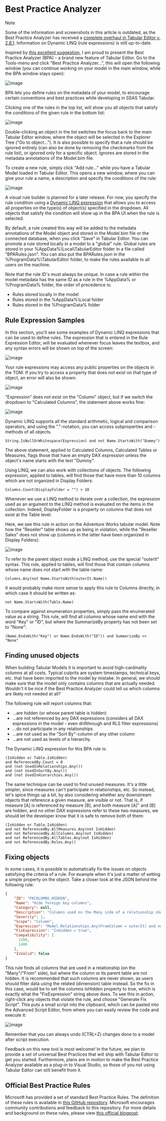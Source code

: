 # Best Practice Analyzer

> [!NOTE]
> Some of the information and screenshots in this article is outdated, as the Best Practice Analyzer has received a [complete overhaul in Tabular Editor v. 2.8.1](Best-Practice-Analyzer-Improvements.md). Information on Dynamic LINQ (rule expressions) is still up-to-date.

Inspired by [this excellent suggestion](https://github.com/TabularEditor/TabularEditor/issues/39), I am proud to present the Best Practice Analyzer (BPA) - a brand new feature of Tabular Editor. Go to the Tools-menu and click "Best Practice Analyzer...", this will open the following window (you can continue working on your model in the main window, while the BPA window stays open):

![image](https://cloud.githubusercontent.com/assets/8976200/25298153/07cb3ae0-26f3-11e7-84cb-1c27a5911560.png)

BPA lets you define rules on the metadata of your model, to encourage certain conventions and best practices while developing in SSAS Tabular.

Clicking one of the rules in the top list, will show you all objects that satisfy the conditions of the given rule in the bottom list:

![image](https://cloud.githubusercontent.com/assets/8976200/25298226/9c036214-26f3-11e7-97ea-03ef82366eb5.png)

Double-clicking an object in the list switches the focus back to the main Tabular Editor window, where the object will be selected in the Explorer Tree ("Go to object..."). It is also possible to specify that a rule should be ignored entirely (can also be done by removing the checkmarks from the rule list), or ignored only for a specific object. Ignores are stored in the metadata annotations of the Model.bim file.

To create a new rule, simply click "Add rule..." while you have a Tabular Model loaded in Tabular Editor. This opens a new window, where you can give your rule a name, a description and specify the conditions of the rule:

![image](https://cloud.githubusercontent.com/assets/8976200/25298330/4178cbe4-26f4-11e7-97ee-d80c1dbc54ed.png)

A visual rule builder is planned for a later release. For now, you specify the rule condition using a [Dynamic LINQ expression](https://github.com/kahanu/System.Linq.Dynamic/wiki/Dynamic-Expressions) that allows you to access all properties on the type(s) of object(s) specified in the dropdown. All objects that satisfy the condition will show up in the BPA UI when the rule is selected.

By default, a rule created this way will be added to the metadata annotations of the Model object and stored in the Model.bim file or the connected database, when you click "Save" in Tabular Editor. You can promote a rule stored locally in a model to a "global" rule. Global rules are stored in your %AppData%\Local\TabularEditor folder in a file called "BPARules.json". You can also put the BPARules.json in the %ProgramData%\TabularEditor folder, to make the rules available to all users on the machine.

Note that the rule ID's must always be unique. In case a rule within the model metadata has the same ID as a rule in the %AppData% or %ProgramData% folder, the order of precedence is:

- Rules stored locally in the model
- Rules stored in the %AppData%\Local folder
- Rules stored in the %ProgramData% folder

## Rule Expression Samples

In this section, you'll see some examples of Dynamic LINQ expressions that can be used to define rules. The expression that is entered in the Rule Expression Editor, will be evaluated whenever focus leaves the textbox, and any syntax errors will be shown on top of the screen:

![image](https://cloud.githubusercontent.com/assets/8976200/25380170/9f01634e-29af-11e7-952e-e10a1f28df32.png)

Your rule expressions may access any public properties on the objects in the TOM. If you try to access a property that does not exist on that type of object, an error will also be shown:

![image](https://cloud.githubusercontent.com/assets/8976200/25381302/798bab98-29b3-11e7-931e-789e5286fc45.png)

"Expression" does not exist on the "Column" object, but if we switch the dropdown to "Calculated Columns", the statement above works fine:

![image](https://cloud.githubusercontent.com/assets/8976200/25380451/87b160da-29b0-11e7-8e2e-c4e47593007d.png)

Dynamic LINQ supports all the standard arithmetic, logical and comparison operators, and using the "."-notation, you can access subproperties and -methods of all objects.

```
String.IsNullOrWhitespace(Expression) and not Name.StartsWith("Dummy")
```

The above statement, applied to Calculated Columns, Calculated Tables or Measures, flags those that have an empty DAX expression unless the object's name starts with the text "Dummy".

Using LINQ, we can also work with collections of objects. The following expression, applied to tables, will find those that have more than 10 columns which are not organized in Display Folders:

```
Columns.Count(DisplayFolder = "") > 10
```

Whenever we use a LINQ method to iterate over a collection, the expression used as an argument to the LINQ method is evaluated on the items in the collection. Indeed, DisplayFolder is a property on columns that does not exist at the Table level.

Here, we see this rule in action on the Adventure Works tabular model. Note how the "Reseller" table shows up as being in violation, while the "Reseller Sales" does not show up (columns in the latter have been organized in Display Folders):

![image](https://cloud.githubusercontent.com/assets/8976200/25380809/d9d1c3a4-29b1-11e7-839e-29450ad39c8a.png)

To refer to the parent object inside a LINQ method, use the special "outerIt" syntax. This rule, applied to tables, will find those that contain columns whose name does not start with the table name:

```
Columns.Any(not Name.StartsWith(outerIt.Name))
```

It would probably make more sense to apply this rule to Columns directly, in which case it should be written as:

```
not Name.StartsWith(Table.Name)
```

To compare against enumeration properties, simply pass the enumerated value as a string. This rule, will find all columns whose name end with the word "Key" or "ID", but where the SummarizeBy property has not been set to "None":

```
(Name.EndsWith("Key") or Name.EndsWith("ID")) and SummarizeBy <> "None"
```

## Finding unused objects

When building Tabular Models it is important to avoid high-cardinality columns at all costs. Typical culprits are system timestamps, technical keys, etc. that have been imported to the model by mistake. In general, we should make sure that the model only contains columns that are actually needed. Wouldn't it be nice if the Best Practice Analyzer could tell us which columns are likely not needed at all?

The following rule will report columns that:

- ...are hidden (or whose parent table is hidden)
- ...are not referenced by any DAX expressions (considers all DAX expressions in the model - even drillthrough and RLS filter expressions)
- ...do not participate in any relationships
- ...are not used as the "Sort By"-column of any other column
- ...are not used as levels of a hierarchy.

The Dynamic LINQ expression for this BPA rule is:

```
(IsHidden or Table.IsHidden)
and ReferencedBy.Count = 0 
and (not UsedInRelationships.Any())
and (not UsedInSortBy.Any())
and (not UsedInHierarchies.Any())
```

The same technique can be used to find unused measures. It's a little simpler, since measures can't participate in relationships, etc. So instead, let's spice things up a bit, by also considering whether any downstream objects that reference a given measure, are visible or not. That is, if measure [A] is referenced by measure [B], and both measure [A]" and [B] are hidden, and no other DAX expressions refer to these two measures, we should let the developer know that it is safe to remove both of them:

```
(IsHidden or Table.IsHidden)
and not ReferencedBy.AllMeasures.Any(not IsHidden)
and not ReferencedBy.AllColumns.Any(not IsHidden)
and not ReferencedBy.AllTables.Any(not IsHidden)
and not ReferencedBy.Roles.Any()
```

## Fixing objects

In some cases, it is possible to automatically fix the issues on objects satisfying the criteria of a rule. For example when it's just a matter of setting a simple property on the object. Take a closer look at the JSON behind the following rule:

```json
{
    "ID": "FKCOLUMNS_HIDDEN",
    "Name": "Hide foreign key columns",
    "Category": null,
    "Description": "Columns used on the Many side of a relationship should be hidden.",
    "Severity": 1,
    "Scope": "Column",
    "Expression": "Model.Relationships.Any(FromColumn = outerIt) and not IsHidden and not Table.IsHidden",
    "FixExpression": "IsHidden = true",
    "Compatibility": [
      1200,
      1400
    ],
    "IsValid": false
}
```

This rule finds all columns that are used in a relationship (on the "Many"/"From" side), but where the column or its parent table are not hidden. It is recommended that such columns are never shown, as users should filter data using the related (dimension) table instead. So the fix in this case, would be to set the columns IsHidden property to true, which is exactly what the "FixExpression" string above does. To see this in action, right-click any objects that violate the rule, and choose "Generate Fix Script". This puts a small script into the clipboard, which can be pasted into the Advanced Script Editor, from where you can easily review the code and execute it:

![image](https://cloud.githubusercontent.com/assets/8976200/25298489/9035bab6-26f5-11e7-8134-8502daaf4132.png)

Remember that you can always undo (CTRL+Z) changes done to a model after script execution.

Feedback on this new tool is most welcome! In the future, we plan to provide a set of universal Best Practices that will ship with Tabular Editor to get you started. Furthermore, plans are in motion to make the Best Practice Analyzer available as a plug-in to Visual Studio, so those of you not using Tabular Editor can still benefit from it.

## Official Best Practice Rules

Microsoft has provided a set of standard Best Practice Rules. The definition of these rules is available in [this GitHub repository](https://github.com/microsoft/Analysis-Services/tree/master/BestPracticeRules). Microsoft encourages community contributions and feedback to this repository. For more details and background on these rules, please view [this official blogpost](https://powerbi.microsoft.com/en-us/blog/best-practice-rules-to-improve-your-models-performance/).
